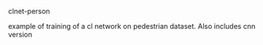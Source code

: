 clnet-person

example of training of a cl network on pedestrian dataset.
Also includes cnn version 

